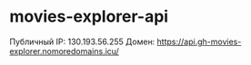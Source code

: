 # movies-explorer-api

Публичный IP: 130.193.56.255
Домен: https://api.gh-movies-explorer.nomoredomains.icu/
